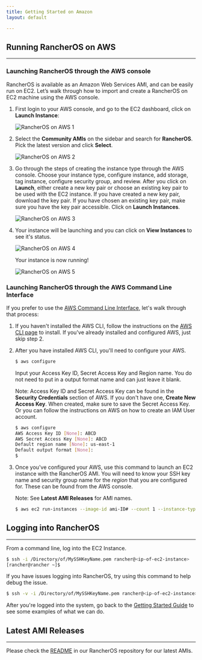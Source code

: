 ```yaml
---
title: Getting Started on Amazon
layout: default

---
```

## Running RancherOS on AWS
----

### Launching RancherOS through the AWS console

RancherOS is available as an Amazon Web Services AMI, and can be easily run on EC2.  Let’s walk through how to import and create a RancherOS on EC2 machine using the AWS console.


1. First login to your AWS console, and go to the EC2 dashboard, click on **Launch Instance**:

    ![RancherOS on AWS 1]({{site.baseurl}}/img/Rancher_aws1.png)

2. Select the **Community AMIs** on the sidebar and search for **RancherOS**. Pick the latest version and click **Select**.

    ![RancherOS on AWS 2]({{site.baseurl}}/img/Rancher_aws2.png)

3. Go through the steps of creating the instance type through the AWS console. Choose your instance type, configure instance, add storage, tag instance, configure security group, and review. After you click on **Launch**, either create a new key pair or choose an existing key pair to be used with the EC2 instance. If you have created a new key pair, download the key pair. If you have chosen an existing key pair, make sure you have the key pair accessible. Click on **Launch Instances**. 

    ![RancherOS on AWS 3]({{site.baseurl}}/img/Rancher_aws3.png)

4. Your instance will be launching and you can click on **View Instances** to see it's status.

    ![RancherOS on AWS 4]({{site.baseurl}}/img/Rancher_aws4.png)
    
    Your instance is now running!
    
    ![RancherOS on AWS 5]({{site.baseurl}}/img/Rancher_aws5.png)

### Launching RancherOS through the AWS Command Line Interface
If you prefer to use the [AWS Command Line Interface](http://aws.amazon.com/cli/), let's walk through that process:

1. If you haven't installed the AWS CLI, follow the instructions on the [AWS CLI page](http://aws.amazon.com/cli/) to install. If you've already installed and configured AWS, just skip step 2. 

2. After you have installed AWS CLI, you'll need to configure your AWS. 

    ```bash
    $ aws configure
    ```
    
    Input your Access Key ID, Secret Access Key and Region name. You do not need to put in a output format name and can just leave it blank. 
    
    Note: Access Key ID and Secret Access Key can be found in the **Security Credentials** section of AWS. If you don't have one, **Create New Access Key**. When created, make sure to save the Secret Access Key. Or you can follow the instructions on AWS on how to create an IAM User account. 

    ```bash
    $ aws configure
    AWS Access Key ID [None]: ABCD 
    AWS Secret Access Key [None]: ABCD 
    Default region name [None]: us-east-1
    Default output format [None]:
    $
    ```
 
3. Once you've configured your AWS, use this command to launch an EC2 instance with the RancherOS AMI. You will need to know your SSH key name and security group name for the _region_ that you are configured for. These can be found from the AWS console.

    Note: See **Latest AMI Releases** for AMI names. 

    ```bash
    $ aws ec2 run-instances --image-id ami-ID# --count 1 --instance-type t1.micro --key-name MySSHKeyName --security-groups sg-name
    ```


## Logging into RancherOS
----

From a command line, log into the EC2 Instance.

```bash
$ ssh -i /Directory/of/MySSHKeyName.pem rancher@<ip-of-ec2-instance>
[rancher@rancher ~]$
```

If you have issues logging into RancherOS, try using this command to help debug the issue.

```bash
$ ssh -v -i /Directory/of/MySSHKeyName.pem rancher@<ip-of-ec2-instance>
```

After you're logged into the system, go back to the [Getting Started Guide]({{site.baseurl}}/docs/getting-started/) to see some examples of what we can do.


## Latest AMI Releases 
----

Please check the [README](https://github.com/rancherio/os/blob/master/README.md) in our RancherOS repository for our latest AMIs.

<br>
<br>
<br>



